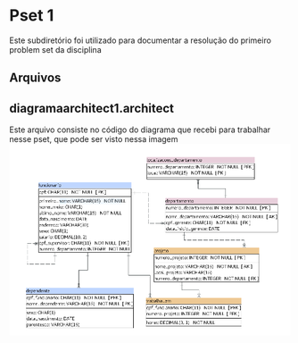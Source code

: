 # Pset 1
Este subdiretório foi utilizado para documentar a resolução do primeiro problem set da disciplina
## Arquivos
## diagramaarchitect1.architect
Este arquivo consiste no código do diagrama que recebi para trabalhar nesse pset, que pode ser visto nessa imagem
![esquema](pset1/imagens/Esquemaimagem.PNG)
